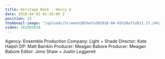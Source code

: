 ```yaml
---
title: Heritage Bank - Henry 4
date: 2018-04-03 01:26:00 Z
position: 15
thumbnail-image: "/uploads/Screen%20Shot%202018-04-03%20at%2011.17.24%20am.png"
video: 262905620
---
```


Agency: Ensemble
Production Company: Light + Shade
Director: Kate Halpin
DP: Matt Bamkin 
Producer: Meagan Babore
Producer: Meagan Babore
Editor: Jono Shaw + Justin Leggereit